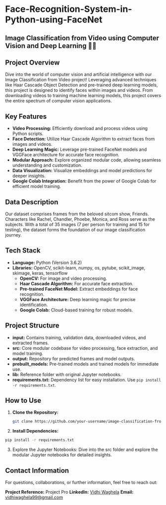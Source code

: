 # Face-Recognition-System-in-Python-using-FaceNet

## Image Classification from Video using Computer Vision and Deep Learning 📸🤖

## Project Overview
Dive into the world of computer vision and artificial intelligence with our Image Classification from Video project! Leveraging advanced techniques like Haar Cascade Object Detection and pre-trained deep learning models, this project is designed to identify faces within images and videos. From downloading videos to training machine learning models, this project covers the entire spectrum of computer vision applications.

## Key Features
- **Video Processing:** Efficiently download and process videos using Python scripts.
- **Face Detection:** Utilize Haar Cascade Algorithm to extract faces from images and videos.
- **Deep Learning Magic:** Leverage pre-trained FaceNet models and VGGFace architecture for accurate face recognition.
- **Modular Approach:** Explore organized modular code, allowing seamless understanding and customization.
- **Data Visualization:** Visualize embeddings and model predictions for deeper insights.
- **Google Colab Integration:** Benefit from the power of Google Colab for efficient model training.

## Data Description
Our dataset comprises frames from the beloved sitcom show, Friends. Characters like Rachel, Chandler, Phoebe, Monica, and Ross serve as the subjects. With a total of 35 images (7 per person for training and 15 for testing), the dataset forms the foundation of our image classification journey.

## Tech Stack
- **Language:** Python (Version 3.6.2)
- **Libraries:** OpenCV, scikit-learn, numpy, os, pytube, scikit_image, skimage, keras, tensorflow
  - **OpenCV:** For image and video processing.
  - **Haar Cascade Algorithm:** For accurate face extraction.
  - **Pre-trained FaceNet Model:** Extract embeddings for face recognition.
  - **VGGFace Architecture:** Deep learning magic for precise identification.
  - **Google Colab:** Cloud-based training for robust models.

## Project Structure
- **input:** Contains training, validation data, downloaded videos, and extracted frames.
- **src:** Core modular codebase for video processing, face extraction, and model training.
- **output:** Repository for predicted frames and model outputs.
- **prebuilt_models:** Pre-trained models and trained models for immediate use.
- **lib:** Reference folder with original Jupyter notebooks.
- **requirements.txt:** Dependency list for easy installation. Use `pip install -r requirements.txt`.

## How to Use
1. **Clone the Repository:**
   
   ```bash
   git clone https://github.com/your-username/image-classification-from-video.git

2. **Install Dependencies:**

```bash
pip install -r requirements.txt
```

3. Explore the Jupyter Notebooks: Dive into the src folder and explore the modular Jupyter notebooks for detailed insights.

## Contact Information
For questions, collaborations, or further information, feel free to reach out:

**Project Reference:** Project Pro
**LinkedIn:** [Vidhi Waghela](https://www.linkedin.com/in/vidhi-waghela-434663198/)
**Email:** vidhiwaghela99@gmail.com

